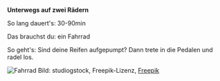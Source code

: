 **Unterwegs auf zwei Rädern**

So lang dauert's: 30-90min

Das brauchst du: ein Fahrrad

So geht's: Sind deine Reifen aufgepumpt? Dann trete in die Pedalen und radel los.

![Fahrrad](https://image.freepik.com/vektoren-kostenlos/junger-mann-auf-fahrradcharakter_24877-56521.jpg)
Bild: studiogstock, Freepik-Lizenz, [Freepik](https://de.freepik.com/vektoren-kostenlos/junger-mann-auf-fahrradcharakter_5825533.htm#page=1&query=Fahrrad&position=36)
